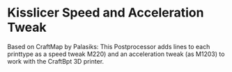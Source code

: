 # Kisslicer Speed and Acceleration Tweak
Based on CraftMap by Palasiks:
This Postprocessor adds lines to each printtype as a speed tweak M220) and an acceleration tweak (as M1203) to work with the CraftBpt 3D printer.